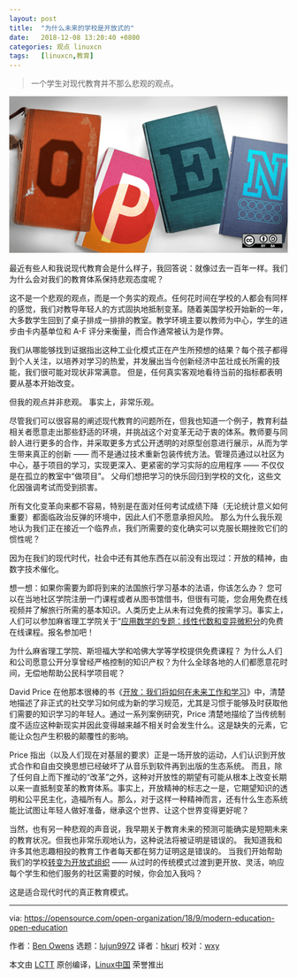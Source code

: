 ```yaml
---
layout: post
title:	"为什么未来的学校是开放式的"
date:	2018-12-08 13:20:40 +0800 
categories:	观点 linuxcn 
tags:	[linuxcn,教育]
---
```




> 
> 一个学生对现代教育并不那么悲观的观点。
> 
> 
> 


![](/Asserts/Images/album/201812/08/132045udrlgeuqgqgqka0e.png)


最近有些人和我说现代教育会是什么样子，我回答说：就像过去一百年一样。我们为什么会对我们的教育体系保持悲观态度呢？


这不是一个悲观的观点，而是一个务实的观点。任何花时间在学校的人都会有同样的感觉，我们对教导年轻人的方式固执地抵制变革。随着美国学校开始新的一年，大多数学生回到了桌子排成一排排的教室。教学环境主要以教师为中心，学生的进步由卡内基单位和 A-F 评分来衡量，而合作通常被认为是作弊。


我们从哪能够找到证据指出这种工业化模式正在产生所预想的结果？每个孩子都得到个人关注，以培养对学习的热爱，并发展出当今创新经济中茁壮成长所需的技能，我们很可能对现状非常满意。 但是，任何真实客观地看待当前的指标都表明要从基本开始改变。


但我的观点并非悲观。 事实上，非常乐观。


尽管我们可以很容易的阐述现代教育的问题所在，但我也知道一个例子，教育利益相关者愿意走出那些舒适的环境，并挑战这个对变革无动于衷的体系。教师要与同龄人进行更多的合作，并采取更多方式公开透明的对原型创意进行展示，从而为学生带来真正的创新 —— 而不是通过技术重新包装传统方法。管理员通过以社区为中心，基于项目的学习，实现更深入、更紧密的学习实际的应用程序 —— 不仅仅是在孤立的教室中“做项目”。 父母们想把学习的快乐回归到学校的文化，这些文化因强调考试而受到损害。


所有文化变革向来都不容易，特别是在面对任何考试成绩下降（无论统计意义如何重要）都面临政治反弹的环境中，因此人们不愿意承担风险。 那么为什么我乐观地认为我们正在接近一个临界点，我们所需要的变化确实可以克服长期挫败它们的惯性呢？


因为在我们的现代时代，社会中还有其他东西在以前没有出现过：开放的精神，由数字技术催化。


想一想：如果你需要为即将到来的法国旅行学习基本的法语，你该怎么办？ 您可以在当地社区学院注册一门课程或者从图书馆借书，但很有可能，您会用免费在线视频并了解旅行所需的基本知识。人类历史上从未有过免费的按需学习。事实上，人们可以参加麻省理工学院关于“[应用数学的专题：线性代数和变异微积分](https://ocw.mit.edu/courses/mechanical-engineering/2-035-special-topics-in-mathematics-with-applications-linear-algebra-and-the-calculus-of-variations-spring-2007/)的免费在线课程。报名参加吧！


为什么麻省理工学院、斯坦福大学和哈佛大学等学校提供免费课程？ 为什么人们和公司愿意公开分享曾经严格控制的知识产权？为什么全球各地的人们都愿意花时间，无偿地帮助公民科学项目呢？


David Price 在他那本很棒的书《[开放：我们将如何在未来工作和学习](https://www.goodreads.com/book/show/18730272-open)》中，清楚地描述了非正式的社交学习如何成为新的学习规范，尤其是习惯于能够及时获取他们需要的知识学习的年轻人。通过一系列案例研究，Price 清楚地描绘了当传统制度不适应这种新现实并因此变得越来越不相关时会发生什么。这是缺失的元素，它能让众包产生积极的颠覆性的影响。


Price 指出（以及人们现在对基层的要求）正是一场开放的运动，人们认识到开放式合作和自由交换思想已经破坏了从音乐到软件再到出版的生态系统。 而且，除了任何自上而下推动的“改革”之外，这种对开放性的期望有可能从根本上改变长期以来一直抵制变革的教育体系。事实上，开放精神的标志之一是，它期望知识的透明和公平民主化，造福所有人。那么，对于这样一种精神而言，还有什么生态系统能比试图让年轻人做好准备，继承这个世界、让这个世界变得更好呢？


当然，也有另一种悲观的声音说，我早期关于教育未来的预测可能确实是短期未来的教育状况。但我也非常乐观地认为，这种说法将被证明是错误的。 我知道我和许多其他志趣相投的教育工作者每天都在努力证明这是错误的。 当我们开始帮助我们的学校[转变为开放式组织](https://opensource.com/open-organization/resources/open-org-definition) —— 从过时的传统模式过渡到更开放、灵活，响应每个学生和他们服务的社区需要的时候，你会加入我吗？


这是适合现代时代的真正教育模式。




---


via: <https://opensource.com/open-organization/18/9/modern-education-open-education>


作者：[Ben Owens](https://opensource.com/users/engineerteacher) 选题：[lujun9972](https://github.com/lujun9972) 译者：[hkurj](https://github.com/hkurj) 校对：[wxy](https://github.com/wxy)


本文由 [LCTT](https://github.com/LCTT/TranslateProject) 原创编译，[Linux中国](https://linux.cn/) 荣誉推出
